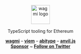 <p align="center">
  <picture>
    <source media="(prefers-color-scheme: dark)" srcset="https://raw.githubusercontent.com/wagmi-dev/.github/main/content/logo-dark.svg">
    <img alt="wagmi logo" src="https://raw.githubusercontent.com/wagmi-dev/.github/main/content/logo-light.svg" width="auto" height="60">
  </picture>
</p>

<p align="center">
  TypeScript tooling for Ethereum
<p>

<div align="center">
  <a href="https://wagmi.sh"><b>wagmi</b></a> –
  <a href="https://viem.sh"><b>viem</b></a> –
  <a href="https://abitype.dev"><b>abitype</b></a> –
  <a href="https://github.com/wagmi-dev/anvil.js"><b>anvil.js</b></a>
</div>

<div align="center">
  <a href="https://github.com/sponsors/wagmi-dev"><b>Sponsor</b></a> ~
  <a href="https://twitter.com/wagmi_sh"><b>Follow on Twitter</b></a>
</div>
